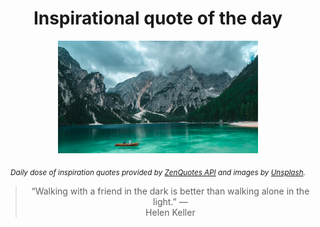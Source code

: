 
<div align="center">

# Inspirational quote of the day

<img src="./data/photo.jpeg" alt="Beautiful nature photo" width="320" height="180">

<sub><i>Daily dose of inspiration quotes provided by [ZenQuotes API](https://zenquotes.io/) and images by [Unsplash](https://unsplash.com/).</i></sub>


<blockquote>&ldquo;Walking with a friend in the dark is better than walking alone in the light.&rdquo; &mdash; <footer>Helen Keller</footer></blockquote>

</div>
